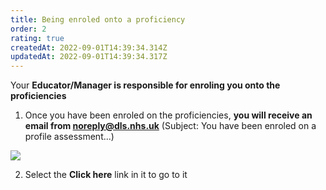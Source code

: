```yaml
---
title: Being enroled onto a proficiency
order: 2
rating: true
createdAt: 2022-09-01T14:39:34.314Z
updatedAt: 2022-09-01T14:39:34.317Z
---
```

Your **Educator/Manager is responsible for enroling you onto the proficiencies**

1. Once you have been enroled on the proficiencies, **you will receive an email from noreply@dls.nhs.uk** (Subject: You have been enroled on a profile assessment...)

![](/img/enrolling_9_n.png)

2. Select the **Click here** link in it to go to it